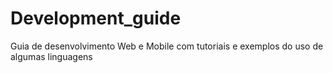# Development_guide
Guia de desenvolvimento Web e Mobile com tutoriais e exemplos do uso de algumas linguagens
